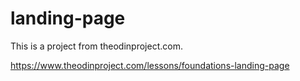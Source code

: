 # landing-page

This is a project from theodinproject.com.

https://www.theodinproject.com/lessons/foundations-landing-page
